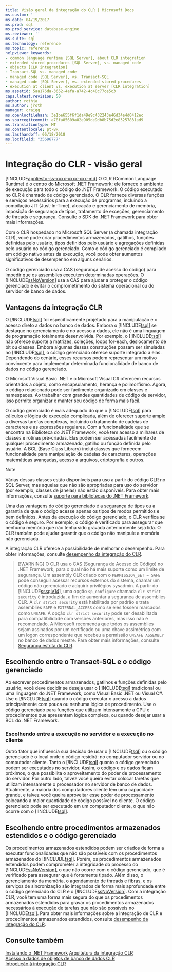 ```yaml
---
title: Visão geral da integração do CLR | Microsoft Docs
ms.custom: ''
ms.date: 04/19/2017
ms.prod: sql
ms.prod_service: database-engine
ms.reviewer: ''
ms.suite: sql
ms.technology: reference
ms.topic: reference
helpviewer_keywords:
- common language runtime [SQL Server], about CLR integration
- extended stored procedures [SQL Server], vs. managed code
- objects [CLR integration]
- Transact-SQL vs. managed code
- managed code [SQL Server], vs. Transact-SQL
- managed code [SQL Server], vs. extended stored procedures
- execution at client vs. execution at server [CLR integration]
ms.assetid: 5aa176da-3652-4afa-a742-4c40c77ce5c3
caps.latest.revision: 50
author: rothja
ms.author: jroth
manager: craigg
ms.openlocfilehash: 3e1be655f6f1da49e9c432243e46d34e4d0412ec
ms.sourcegitcommit: a78fa85609a82e905de9db8b75d2e83257831ad9
ms.translationtype: MT
ms.contentlocale: pt-BR
ms.lasthandoff: 06/18/2018
ms.locfileid: "35696777"
---
```

# <a name="clr-integration---overview"></a>Integração do CLR - visão geral
[!INCLUDE[appliesto-ss-xxxx-xxxx-xxx-md](../../includes/appliesto-ss-xxxx-xxxx-xxx-md.md)]
  O CLR (Common Language Runtime) é o centro do Microsoft .NET Framework; ele fornece o ambiente de execução para todo o código do .NET Framework. O código executado no CLR é chamado de código gerenciado. O CLR fornece diversas funções e serviços necessários para a execução de programas, incluindo a compilação JIT (Just-In-Time), alocação e gerenciamento de memória, imposição de segurança de tipos, tratamento de exceções, gerenciamento de threads e segurança.  Consulte o SDK do .NET Framework para obter mais informações.  
  
 Com o CLR hospedado no Microsoft SQL Server (a chamada integração CLR), você pode criar procedimentos armazenados, gatilhos, funções definidas pelo usuário, tipos definidos pelo usuário e agregações definidas pelo usuário no código gerenciado. Como o código gerenciado é compilado em código nativo antes da execução, você pode obter aumentos significativos de desempenho em alguns cenários.  
  
 O código gerenciado usa a CAS (segurança de acesso do código) para impedir que os assemblies executem determinadas operações. O [!INCLUDE[ssNoVersion](../../includes/ssnoversion-md.md)] usa a CAS para ajudar a proteger o código gerenciado e evitar o comprometimento do sistema operacional ou do servidor de banco de dados.  
  
## <a name="advantages-of-clr-integration"></a>Vantagens da integração CLR  
 O [!INCLUDE[tsql](../../includes/tsql-md.md)] foi especificamente projetado para a manipulação e o acesso direto a dados no banco de dados. Embora o [!INCLUDE[tsql](../../includes/tsql-md.md)] se destaque no gerenciamento e no acesso a dados, ele não é uma linguagem de programação totalmente desenvolvida. Por exemplo, o [!INCLUDE[tsql](../../includes/tsql-md.md)] não oferece suporte a matrizes, coleções, loops for-each, deslocamento de bit ou classes. Embora algumas dessas construções possam ser simuladas no [!INCLUDE[tsql](../../includes/tsql-md.md)], o código gerenciado oferece suporte integrado a elas. Dependendo do cenário, esses recursos podem representar um motivo convincente para implementar determinada funcionalidade de banco de dados no código gerenciado.  
  
 O Microsoft Visual Basic .NET e o Microsoft Visual C# oferecem recursos orientados a objeto, como encapsulamento, herança e polimorfismo. Agora, o código relacionado pode ser facilmente organizado em classes e namespaces. Ao trabalhar com grandes quantidades de código de servidor, isso permite organizar e manter seu código de forma mais fácil.  
  
 O código gerenciado é mais adequado do que o [!INCLUDE[tsql](../../includes/tsql-md.md)] para cálculos e lógica de execução complicada, além de oferecer suporte amplo a diversas tarefas complexas, incluindo o tratamento de cadeias de caracteres e as expressões regulares. Com a funcionalidade que se encontra na Biblioteca do .NET Framework, você tem acesso a milhares de classes e rotinas pré-criadas. Elas podem ser acessadas facilmente de qualquer procedimento armazenado, gatilho ou função definida pelo usuário. A BCL (Base Class Library) inclui classes que fornecem funcionalidade para manipulação de cadeias de caracteres, operações matemáticas avançadas, acesso a arquivos, criptografia e outros.  
  
> [!NOTE]  
>  Várias dessas classes estão disponíveis para uso a partir do código CLR no SQL Server, mas aquelas que não são apropriadas para uso do servidor (por exemplo, classes de janelas) não estão disponíveis. Para obter mais informações, consulte [suporte para bibliotecas do .NET Framework](../../relational-databases/clr-integration/database-objects/supported-net-framework-libraries.md).  
  
 Uma das vantagens do código gerenciado é a segurança de tipos ou a garantia de que o código acesse apenas os tipos de modos permitidos e bem definidos. Antes da execução do código gerenciado, o CLR verifica se o código é seguro. Por exemplo, o código é verificado para assegurar que nenhuma memória que não tenha sido gravada anteriormente seja lida. O CLR também pode ajudar garantir que o código não manipule a memória não gerenciada.  
  
 A integração CLR oferece a possibilidade de melhorar o desempenho. Para obter informações, consulte [desempenho da integração do CLR](../../relational-databases/clr-integration/clr-integration-architecture-performance.md).  
 
>  [!WARNING]
>  O CLR usa o CAS (Segurança de Acesso do Código) no .NET Framework, para o qual não há mais suporte como um limite de segurança. Um assembly CLR criado com o `PERMISSION_SET = SAFE` pode conseguir acessar recursos externos do sistema, chamar um código não gerenciado e adquirir privilégios sysadmin. A partir do [!INCLUDE[sssqlv14](../../includes/sssqlv14-md.md)], uma opção `sp_configure` chamada `clr strict security` é introduzida, a fim de aumentar a segurança de assemblies CLR. A `clr strict security` está habilitada por padrão e trata assemblies `SAFE` e `EXTERNAL_ACCESS` como se eles fossem marcados como `UNSAFE`. A opção `clr strict security` pode ser desabilitada para compatibilidade com versões anteriores, mas isso não é recomendado. A Microsoft recomenda que todos os assemblies sejam assinados por um certificado ou uma chave assimétrica com um logon correspondente que recebeu a permissão `UNSAFE ASSEMBLY` no banco de dados mestre. Para obter mais informações, consulte [Segurança estrita do CLR](../../database-engine/configure-windows/clr-strict-security.md). 
  
## <a name="choosing-between-transact-sql-and-managed-code"></a>Escolhendo entre o Transact-SQL e o código gerenciado  
 Ao escrever procedimentos armazenados, gatilhos e funções definidas pelo usuário, você deve decidir se deseja usar o [!INCLUDE[tsql](../../includes/tsql-md.md)] tradicional ou uma linguagem do .NET Framework, como Visual Basic .NET ou Visual C#. Use o [!INCLUDE[tsql](../../includes/tsql-md.md)] quando o código executar o acesso a dados principalmente com pouca ou nenhuma lógica de procedimento. Use o código gerenciado para funções que utilizam intensamente a CPU e procedimentos que apresentam lógica complexa, ou quando desejar usar a BCL do .NET Framework.  
  
### <a name="choosing-between-execution-in-the-server-and-execution-in-the-client"></a>Escolhendo entre a execução no servidor e a execução no cliente  
 Outro fator que influencia sua decisão de usar o [!INCLUDE[tsql](../../includes/tsql-md.md)] ou o código gerenciado é o local onde o código residirá: no computador servidor ou no computador cliente. Tanto o [!INCLUDE[tsql](../../includes/tsql-md.md)] quanto o código gerenciado podem ser executados no servidor. Assim, o código e os dados ficam próximos, o que possibilita o aproveitamento do poder de processamento do servidor. Por outro lado, talvez você queira evitar colocar tarefas que utilizam intensamente o processador no servidor de banco de dados. Atualmente, a maioria dos computadores cliente tem uma capacidade grande, e talvez você queira aproveitar esse poder de processamento colocando a maior quantidade de código possível no cliente. O código gerenciado pode ser executado em um computador cliente, o que não ocorre com o [!INCLUDE[tsql](../../includes/tsql-md.md)].  
  
## <a name="choosing-between-extended-stored-procedures-and-managed-code"></a>Escolhendo entre procedimentos armazenados estendidos e o código gerenciado  
 Os procedimentos armazenados estendidos podem ser criados de forma a executar funcionalidades que não são possíveis com os procedimentos armazenados do [!INCLUDE[tsql](../../includes/tsql-md.md)]. Porém, os procedimentos armazenados estendidos podem comprometer a integridade do processo do [!INCLUDE[ssNoVersion](../../includes/ssnoversion-md.md)], o que não ocorre com o código gerenciado, que é verificado para assegurar que é fortemente tipado. Além disso, o gerenciamento da memória, o agendamento de threads e fibras, e os serviços de sincronização são integrados de forma mais aprofundada entre o código gerenciado do CLR e o [!INCLUDE[ssNoVersion](../../includes/ssnoversion-md.md)]. Com a integração CLR, você tem uma forma mais segura do que os procedimentos armazenados estendidos para gravar os procedimentos armazenados necessários à execução de tarefas que não são possíveis no [!INCLUDE[tsql](../../includes/tsql-md.md)]. Para obter mais informações sobre a integração de CLR e procedimentos armazenados estendidos, consulte [desempenho da integração do CLR](../../relational-databases/clr-integration/clr-integration-architecture-performance.md).  
  
## <a name="see-also"></a>Consulte também  
 [Instalando o .NET Framework](http://technet.microsoft.com/library/ms166014\(v=SQL.105\).aspx)   
 [Arquitetura da integração CLR](http://msdn.microsoft.com/library/05e4b872-3d21-46de-b4d5-739b5f2a0cf9)   
 [Acesso a dados de objetos de banco de dados CLR](../../relational-databases/clr-integration/data-access/data-access-from-clr-database-objects.md)   
 [Introdução à integração CLR](../../relational-databases/clr-integration/database-objects/getting-started-with-clr-integration.md)  
  
  
